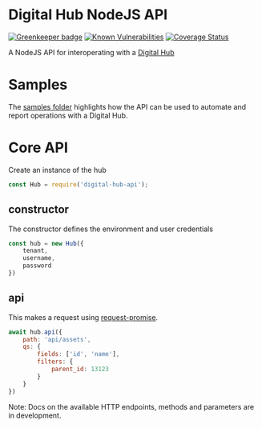 # Digital Hub NodeJS API

[![Greenkeeper badge](https://badges.greenkeeper.io/5app/digital-hub-api.svg)](https://greenkeeper.io/)
[![Known Vulnerabilities](https://snyk.io/test/github/5app/digital-hub-api/badge.svg)](https://snyk.io/test/github/5app/digital-hub-api)
[![Coverage Status](https://coveralls.io/repos/github/5app/digital-hub-api/badge.svg)](https://coveralls.io/github/5app/digital-hub-api)


A NodeJS API for interoperating with a [Digital Hub](https://5app.com)


# Samples

The [samples folder](./samples) highlights how the API can be used to automate and report operations with a Digital Hub.


# Core API

Create an instance of the hub

```javascript
const Hub = require('digital-hub-api');
```

## constructor

The constructor defines the environment and user credentials

```javascript
const hub = new Hub({
	tenant, 
	username,
	password
})
```

## api

This makes a request using [request-promise](https://www.npmjs.com/package/request-promise-native). 

```javascript
await hub.api({
	path: 'api/assets',
	qs: {
		fields: ['id', 'name'],
		filters: {
			parent_id: 13123
		}
	}
})
```

Note: Docs on the available HTTP endpoints, methods and parameters are in development.
